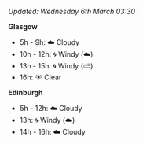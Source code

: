 *Updated: Wednesday 6th March 03:30*

**Glasgow**

* 5h - 9h: :cloud: Cloudy
* 10h - 12h: :cyclone: Windy (:cloud:)
* 13h - 15h: :cyclone: Windy (:partly_sunny:)
* 16h: :sunny: Clear

**Edinburgh**

* 5h - 12h: :cloud: Cloudy
* 13h: :cyclone: Windy (:cloud:)
* 14h - 16h: :cloud: Cloudy
